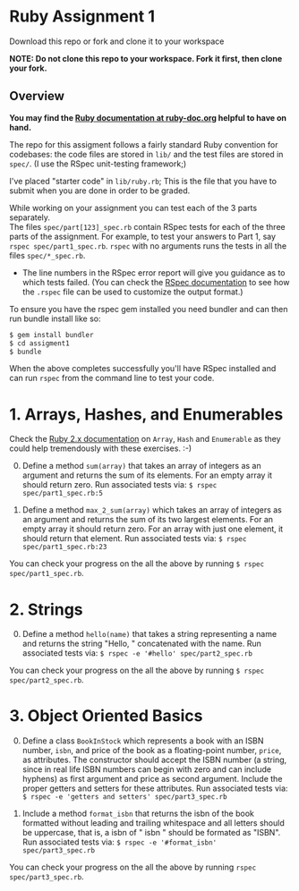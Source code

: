 Ruby Assignment 1
=============

Download this repo or fork and clone it to your workspace

**NOTE: Do not clone this repo to your workspace. Fork it first, then clone your fork.**
 
Overview
--------

**You may find the [Ruby documentation at ruby-doc.org](https://ruby-doc.org) helpful to have on hand.**

The repo for this assigment follows a fairly standard Ruby convention for codebases: the code
files are stored in `lib/` and the test files are stored in `spec/`.
(I use the RSpec unit-testing framework;)

I've placed "starter code" in `lib/ruby.rb`; This is the file that you have to submit
when you are done in order to be graded.

While working on your assignment you can test each of the 3 parts separately.  
The files `spec/part[123]_spec.rb` contain RSpec tests for each of the three
parts of the assignment. For example, to test your answers to Part 1, say `rspec
spec/part1_spec.rb`.  `rspec` with no arguments runs the tests in all
the files `spec/*_spec.rb`.

* The line numbers in the RSpec error report will
give you guidance as to which tests failed.  (You can check the [RSpec
documentation](http://rspec.info) to see how the `.rspec` file can be
used to customize the output format.)

To ensure you have the rspec gem installed you need bundler and can then 
run bundle install like so:

```sh
$ gem install bundler
$ cd assigment1
$ bundle
```

When the above completes successfully you'll have RSpec installed and can
run `rspec` from the command line to test your code.


# 1. Arrays, Hashes, and Enumerables

Check the [Ruby 2.x documentation](http://ruby-doc.org) on `Array`,
`Hash` and `Enumerable` as they could help tremendously with these
exercises. :-) 

0. Define a method `sum(array)` that takes an array of integers as an argument and returns the sum of its elements. For an empty array it should return zero.  Run associated tests via:  `$ rspec spec/part1_spec.rb:5`

0. Define a method `max_2_sum(array)` which takes an array of integers as an argument and returns the sum of its two largest elements. For an empty array it should return zero. For an array with just one element, it should return that element. Run associated tests via:  `$ rspec spec/part1_spec.rb:23`

You can check your progress on the all the above by running `$ rspec spec/part1_spec.rb`.


# 2. Strings

0. Define a method `hello(name)` that takes a string representing a name and returns the string "Hello, " concatenated with the name. Run associated tests via:  `$ rspec -e '#hello' spec/part2_spec.rb`

You can check your progress on the all the above by running `$ rspec spec/part2_spec.rb`.


# 3. Object Oriented Basics

0. Define a class `BookInStock` which represents a book with an ISBN
number, `isbn`, and price of the book as a floating-point number,
`price`, as attributes. The constructor should accept the ISBN number (a string,
since in real life ISBN numbers can begin with zero and can include hyphens) as 
first argument and price as second argument. Include the proper getters and setters
for these attributes. 
Run associated tests via:  `$ rspec -e 'getters and setters' spec/part3_spec.rb` 

0. Include a method `format_isbn` that returns the isbn of
the book formatted without leading and trailing whitespace and all letters should be
uppercase, that is, a isbn of " isbn " should be formated as "ISBN". 
Run associated tests via:  `$ rspec -e '#format_isbn' spec/part3_spec.rb`

You can check your progress on the all the above by running `rspec spec/part3_spec.rb`.

